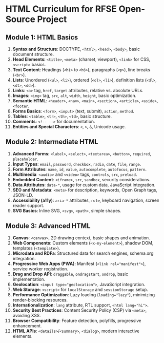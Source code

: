 # HTML Curriculum for RFSE Open-Source Project

## Module 1: HTML Basics

1. **Syntax and Structure**: DOCTYPE, `<html>`, `<head>`, `<body>`, basic document structure.
2. **Head Elements**: `<title>`, `<meta>` (charset, viewport), `<link>` for CSS, `<script>` basics.
3. **Text Content**: Headings (`<h1>` to `<h6>`), paragraphs (`<p>`), line breaks (`<br>`).
4. **Lists**: Unordered (`<ul>`, `<li>`), ordered (`<ol>`, `<li>`), definition lists (`<dl>`, `<dt>`, `<dd>`).
5. **Links**: `<a>` tag, `href`, `target` attributes, relative vs. absolute URLs.
6. **Images**: `<img>` tag, `src`, `alt`, `width`, `height`, basic optimization.
7. **Semantic HTML**: `<header>`, `<nav>`, `<main>`, `<section>`, `<article>`, `<aside>`, `<footer`.
8. **Forms Basics**: `<form>`, `<input>` (text, submit), `action`, `method`.
9. **Tables**: `<table>`, `<tr>`, `<th>`, `<td>`, basic structure.
10. **Comments**: `<!-- -->` for documentation.
11. **Entities and Special Characters**: `<`, `>`, `&`, Unicode usage.

## Module 2: Intermediate HTML

1. **Advanced Forms**: `<label>`, `<select>`, `<textarea>`, `<button>`, `required`, `placeholder`.
2. **Input Types**: `email`, `password`, `checkbox`, `radio`, `date`, `file`, `range`.
3. **Form Attributes**: `name`, `id`, `value`, `autocomplete`, `autofocus`, `pattern`.
4. **Multimedia**: `<audio>` and `<video>` tags, `controls`, `src`, `preload`.
5. **Embedded Content**: `<iframe>`, `src`, `sandbox`, security considerations.
6. **Data Attributes**: `data-*`, usage for custom data, JavaScript integration.
7. **SEO and Metadata**: `<meta>` for description, keywords, Open Graph tags, JSON-LD.
8. **Accessibility (a11y)**: `aria-*` attributes, `role`, keyboard navigation, screen reader support.
9. **SVG Basics**: Inline SVG, `<svg>`, `<path>`, simple shapes.

## Module 3: Advanced HTML

1. **Canvas**: `<canvas>`, 2D drawing context, basic shapes and animation.
2. **Web Components**: Custom elements (`<x-my-element>`), shadow DOM, templates (`<template>`).
3. **Microdata and RDFa**: Structured data for search engines, schema.org integration.
4. **Progressive Web Apps (PWA)**: Manifest (`<link rel="manifest">`), service worker registration.
5. **Drag and Drop API**: `draggable`, `ondragstart`, `ondrop`, basic implementation.
6. **Geolocation**: `<input type="geolocation">`, JavaScript integration.
7. **Web Storage**: `<script>` for `localStorage` and `sessionStorage` setup.
8. **Performance Optimization**: Lazy loading (`loading="lazy"`), minimizing render-blocking resources.
9. **Internationalization**: `lang` attribute, RTL support, `<html lang="hi">`.
10. **Security Best Practices**: Content Security Policy (CSP) via `<meta>`, avoiding XSS.
11. **Browser Compatibility**: Feature detection, polyfills, progressive enhancement.
12. **HTML APIs**: `<details>`/`<summary>`, `<dialog>`, modern interactive elements.
